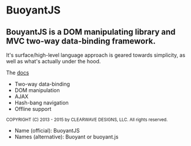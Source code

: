 <h1>BuoyantJS</h1>
<h2>BouyantJS is a DOM manipulating library and MVC two-way data-binding framework.</h2>

<p>It's surface/high-level language approach is geared towards simplicity, as well as what's actually under the hood.</p>

<p>The <a href="http://clearwavedesigns.com/buoyantjs/" target="_blank">docs</a></p>

<ul>
  <li>Two-way data-binding</li>
  <li>DOM manipulation</li>
  <li>AJAX</li>
  <li>Hash-bang navigation</li>
  <li>Offline support</li>
</ul>

<small>COPYRIGHT (C) 2013 - 2015 by CLEARWAVE DESIGNS, LLC.  All rights reserved.</small>

<ul>
  <li>Name (official): BuoyantJS</li>
  <li>Names (alternative): Buoyant or buoyant.js</li>
</ul>
